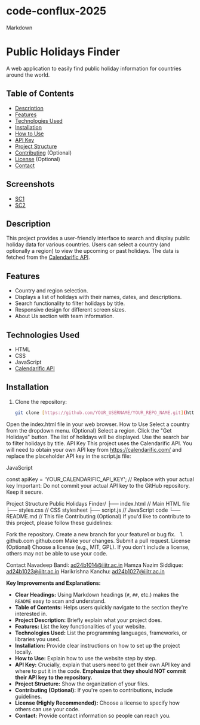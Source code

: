 # code-conflux-2025
Markdown

# Public Holidays Finder

A web application to easily find public holiday information for countries around the world.

## Table of Contents

- [Description](#description)
- [Features](#features)
- [Technologies Used](#technologies-used)
- [Installation](#installation)
- [How to Use](#how-to-use)
- [API Key](#api-key)
- [Project Structure](#project-structure)
- [Contributing](#contributing) (Optional)
- [License](#license) (Optional)
- [Contact](#contact)

## Screenshots
- [SC1](./1.png)
- [SC2](./2.png)

## Description

This project provides a user-friendly interface to search and display public holiday data for various countries.  Users can select a country (and optionally a region) to view the upcoming or past holidays.  The data is fetched from the [Calendarific API](https://calendarific.com/).

## Features

- Country and region selection.
- Displays a list of holidays with their names, dates, and descriptions.
- Search functionality to filter holidays by title.
- Responsive design for different screen sizes.
- About Us section with team information.

## Technologies Used

- HTML
- CSS
- JavaScript
- [Calendarific API](https://calendarific.com/)

## Installation

1. Clone the repository:
   ```bash
   git clone [https://github.com/YOUR_USERNAME/YOUR_REPO_NAME.git](https://www.google.com/search?q=https://github.com/YOUR_USERNAME/YOUR_REPO_NAME.git)
Open the index.html file in your web browser.
How to Use
Select a country from the dropdown menu.
(Optional) Select a region.
Click the "Get Holidays" button.
The list of holidays will be displayed.
Use the search bar to filter holidays by title.
API Key
This project uses the Calendarific API.  You will need to obtain your own API key from https://calendarific.com/ and replace the placeholder API key in the script.js file:

JavaScript

const apiKey = 'YOUR_CALENDARIFIC_API_KEY'; // Replace with your actual key
Important: Do not commit your actual API key to the GitHub repository.  Keep it secure.

Project Structure
Public Holidays Finder/
├── index.html        // Main HTML file
├── styles.css        // CSS stylesheet
├── script.js         // JavaScript code
└── README.md         // This file
Contributing (Optional)
If you'd like to contribute to this project, please follow these guidelines:

Fork the repository.
Create a new branch for your feature1 or bug fix.   
1.
github.com
github.com
Make your changes.
Submit a pull request.
License (Optional)
Choose a license (e.g., MIT, GPL).  If you don't include a license, others may not be able to use your code.

Contact
Navadeep Bandi: ad24b1014@iiitr.ac.in
Hamza Nazim Siddique: ad24b1023@iiitr.ac.in
Harikrishna Kanchu: ad24b1027@iiitr.ac.in


**Key Improvements and Explanations:**

*   **Clear Headings:**  Using Markdown headings (`#`, `##`, etc.) makes the `README` easy to scan and understand.
*   **Table of Contents:**  Helps users quickly navigate to the section they're interested in.
*   **Project Description:**  Briefly explain what your project does.
*   **Features:**  List the key functionalities of your website.
*   **Technologies Used:**  List the programming languages, frameworks, or libraries you used.
*   **Installation:**  Provide clear instructions on how to set up the project locally.
*   **How to Use:**  Explain how to use the website step by step.
*   **API Key:**  Crucially, explain that users need to get their own API key and where to put it in the code.  **Emphasize that they should NOT commit their API key to the repository.**
*   **Project Structure:**  Show the organization of your files.
*   **Contributing (Optional):** If you're open to contributions, include guidelines.
*   **License (Highly Recommended):** Choose a license to specify how others can use your code.
*   **Contact:**  Provide contact information so people can reach you.

